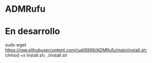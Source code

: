 # ADMRufu
# En desarrollo

sudo wget https://raw.githubusercontent.com/rudi9999/ADMRufu/main/install.sh; chmod +x install.sh; ./install.sh
